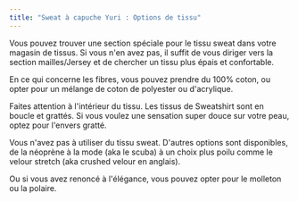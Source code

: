 ```yaml
---
title: "Sweat à capuche Yuri : Options de tissu"
---
```


Vous pouvez trouver une section spéciale pour le tissu sweat dans votre magasin de tissus. Si vous n'en avez pas, il suffit de vous diriger vers la section mailles/Jersey et de chercher un tissu plus épais et confortable.

En ce qui concerne les fibres, vous pouvez prendre du 100% coton, ou opter pour un mélange de coton de polyester ou d'acrylique.

Faites attention à l'intérieur du tissu. Les tissus de Sweatshirt sont en boucle et grattés. Si vous voulez une sensation super douce sur votre peau, optez pour l'envers gratté.

<Note>

Vous n'avez pas à utiliser du tissu sweat. D'autres options sont disponibles, de la néoprène à la mode (aka le scuba) à un choix plus poilu comme le velour stretch (aka crushed velour en anglais).

Ou si vous avez renoncé à l'élégance, vous pouvez opter pour le molleton ou la polaire.

</Note>
